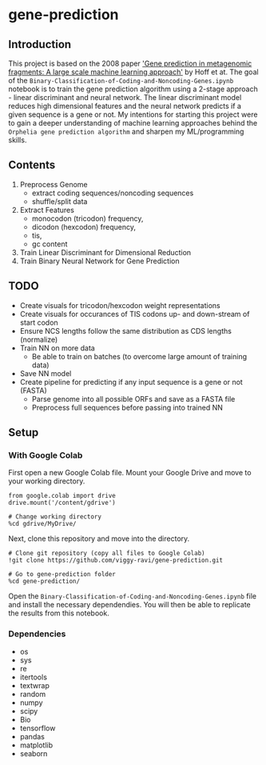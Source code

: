 # gene-prediction

## Introduction

This project is based on the 2008 paper ['Gene prediction in metagenomic fragments: A large scale machine learning approach'](https://bmcbioinformatics.biomedcentral.com/articles/10.1186/1471-2105-9-217) by Hoff et at. The goal of the `Binary-Classification-of-Coding-and-Noncoding-Genes.ipynb` notebook is to train the gene prediction algorithm using a 2-stage approach - linear discriminant and neural network. The linear discriminant model reduces high dimensional features and the neural network predicts if a given sequence is a gene or not. My intentions for starting this project were to gain a deeper understanding of machine learning approaches behind the `Orphelia gene prediction algorithm` and sharpen my ML/programming skills.  
    
## Contents
1. Preprocess Genome 
    * extract coding sequences/noncoding sequences
    * shuffle/split data
2. Extract Features 
    * monocodon (tricodon) frequency, 
    * dicodon (hexcodon) frequency, 
    * tis, 
    * gc content
3. Train Linear Discriminant for Dimensional Reduction
4. Train Binary Neural Network for Gene Prediction

## TODO
* Create visuals for tricodon/hexcodon weight representations
* Create visuals for occurances of TIS codons up- and down-stream of start codon
* Ensure NCS lengths follow the same distribution as CDS lengths (normalize)
* Train NN on more data
    * Be able to train on batches (to overcome large amount of training data) 
* Save NN model  
* Create pipeline for predicting if any input sequence is a gene or not (FASTA) 
    * Parse genome into all possible ORFs and save as a FASTA file
    * Preprocess full sequences before passing into trained NN

## Setup

### With Google Colab
First open a new Google Colab file. Mount your Google Drive and move to your working directory. 

    from google.colab import drive
    drive.mount('/content/gdrive')

    # Change working directory
    %cd gdrive/MyDrive/
    
Next, clone this repository and move into the directory.

    # Clone git repository (copy all files to Google Colab)
    !git clone https://github.com/viggy-ravi/gene-prediction.git
    
    # Go to gene-prediction folder
    %cd gene-prediction/

Open the `Binary-Classification-of-Coding-and-Noncoding-Genes.ipynb` file and install the necessary dependendies. You will then be able to replicate the results from this notebook.
    
### Dependencies
* os
* sys
* re
* itertools
* textwrap
* random
* numpy
* scipy
* Bio
* tensorflow
* pandas
* matplotlib
* seaborn
